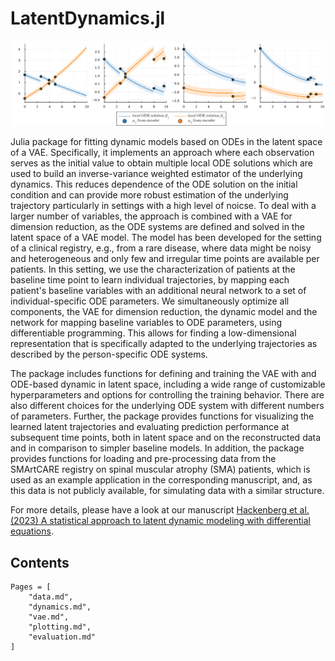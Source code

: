 # LatentDynamics.jl

![](assets/repo_intro_simulation.jpg)

Julia package for fitting dynamic models based on ODEs in the latent space of a VAE. Specifically, it implements an approach where each observation serves as the initial value to obtain multiple local ODE solutions which are used to build an inverse-variance weighted estimator of the underlying dynamics. This reduces dependence of the ODE solution on the initial condition and can provide more robust estimation of the underlying trajectory particularly in settings with a high level of noicse. To deal with a larger number of variables, the approach is combined with a VAE for dimension reduction, as the ODE systems are defined and solved in the latent space of a VAE model.
The model has been developed for the setting of a clinical registry, e.g., from a rare disease, where data might be noisy and heterogeneous and only few and irregular time points are available per patients. In this setting, we use the characterization of patients at the baseline time point to learn individual trajectories, by mapping each patient's baseline variables with an additional neural network to a set of individual-specific ODE parameters. We simultaneously optimize all components, the VAE for dimension reduction, the dynamic model and the network for mapping baseline variables to ODE parameters, using differentiable programming. This allows for finding a low-dimensional representation that is specifically adapted to the underlying trajectories as described by the person-specific ODE systems. 

The package includes functions for defining and training the VAE with and ODE-based dynamic in latent space, including a wide range of customizable hyperparameters and options for controlling the training behavior. There are also different choices for the underlying ODE system with different numbers of parameters. Further, the package provides functions for visualizing the learned latent trajectories and evaluating prediction performance at subsequent time points, both in latent space and on the reconstructed data and in comparison to simpler baseline models. In addition, the package provides functions for loading and pre-processing data from the SMArtCARE registry on spinal muscular atrophy (SMA) patients, which is used as an example application in the corresponding manuscript, and, as this data is not publicly available, for simulating data with a similar structure. 

For more details, please have a look at our manuscript [Hackenberg et al. (2023) A statistical approach to latent dynamic modeling with differential equations](arXiv_link).


## Contents

```@contents 
Pages = [
    "data.md", 
    "dynamics.md",
    "vae.md", 
    "plotting.md", 
    "evaluation.md"
]
```
